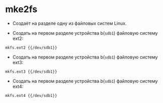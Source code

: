 # mke2fs

- Создаёт на разделе одну из файловых систем Linux.

- Создать на первом разделе устройства b(`sdb1`) файловую систему ext2:

`mkfs.ext2 {{/dev/sdb1}}`

- Создать на первом разделе устройства b(`sdb1`) файловую систему ext3:

`mkfs.ext3 {{/dev/sdb1}}`

- Создать на первом разделе устройства b(`sdb1`) файловую систему ext4:

`mkfs.ext4 {{/dev/sdb1}}`

